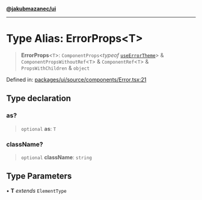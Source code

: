[**@jakubmazanec/ui**](../README.md)

---

# Type Alias: ErrorProps\<T\>

> **ErrorProps**\<`T`\>: `ComponentProps`\<_typeof_
> [`useErrorTheme`](../functions/useErrorTheme.md)\> & `ComponentPropsWithoutRef`\<`T`\> &
> `ComponentRef`\<`T`\> & `PropsWithChildren` & `object`

Defined in:
[packages/ui/source/components/Error.tsx:21](https://github.com/jakubmazanec/tools/blob/dcfb3b06be051bf99e23e7e35174b07af0f0fddd/packages/ui/source/components/Error.tsx#L21)

## Type declaration

### as?

> `optional` **as**: `T`

### className?

> `optional` **className**: `string`

## Type Parameters

• **T** _extends_ `ElementType`
